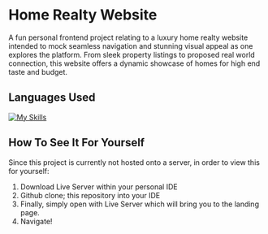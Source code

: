 # Home Realty Website
A fun personal frontend project relating to a luxury home realty website intended to mock seamless navigation and stunning visual appeal as one explores the platform. From sleek property listings to proposed real world connection, this website offers a dynamic showcase of homes for high end taste and budget.

## Languages Used
[![My Skills](https://skillicons.dev/icons?i=js,html,css)](https://skillicons.dev)

## How To See It For Yourself
Since this project is currently not hosted onto a server, in order to view this for yourself:
1. Download Live Server within your personal IDE
2. Github clone; this repository into your IDE
3. Finally, simply open with Live Server which will bring you to the landing page.
4. Navigate!

